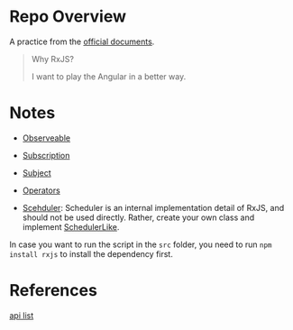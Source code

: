 # Repo Overview

A practice from the [official documents](https://rxjs-dev.firebaseapp.com/guide/overview).

> 
> Why RxJS?
>
> I want to play the Angular in a better way.
>

# Notes

- [Observeable](./src/observable.md)

- [Subscription](./src/subscription.md)

- [Subject](./src/subject.md)

- [Operators](./src/operators.md)

- [Scehduler](http://reactivex.io/rxjs/manual/overview.html#scheduler): Scheduler is an internal implementation detail of RxJS, and should not be used directly. Rather, create your own class and implement [SchedulerLike](https://rxjs-dev.firebaseapp.com/api/index/interface/SchedulerLike).

In case you want to run the script in the `src` folder, you need to run `npm install rxjs` to install the dependency first.

# References

[api list](https://rxjs-dev.firebaseapp.com/api)
